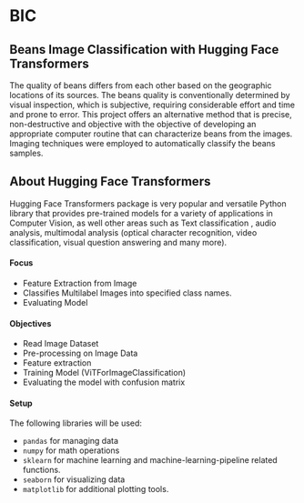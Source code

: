 # BIC
## Beans Image Classification with Hugging Face Transformers
The quality of beans differs from each other based on the geographic locations of its sources. The beans quality is conventionally determined by visual inspection, which is subjective, requiring considerable effort and time and prone to error. This project offers an alternative method that is precise, non-destructive and objective  with the objective of developing an appropriate computer routine that can characterize beans from the images. Imaging techniques were employed to automatically classify the beans samples.

## About Hugging Face Transformers
Hugging Face Transformers package is very popular and versatile Python library that provides pre-trained models for a variety of applications in Computer Vision, as well other areas such as Text classification , audio analysis, multimodal analysis (optical character recognition, video classification, visual question answering and many more). 

#### Focus
- Feature Extraction from Image
- Classifies Multilabel Images into specified class names.
- Evaluating Model

#### Objectives
- Read Image Dataset
- Pre-processing on Image Data
- Feature extraction
- Training Model (ViTForImageClassification)
- Evaluating the model with confusion matrix

#### Setup
The following libraries will be used:
- `pandas` for managing data
- `numpy` for math operations
- `sklearn` for machine learning and machine-learning-pipeline related functions.
- `seaborn` for visualizing data
- `matplotlib` for additional plotting tools.

